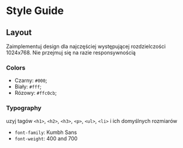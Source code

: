 # Style Guide

## Layout
Zaimplementuj design dla najczęściej występującej rozdzielczości 1024x768. Nie przejmuj się na razie responsywnością

### Colors

- Czarny: `#000`;
- Biały: `#fff`;
- Rózowy: `#ffc0cb`;

### Typography

uzyj tagów `<h1>`, `<h2>`, `<h3>`, `<p>`, `<ul>`, `<li>` i ich domyślnych rozmiarów

- `font-family`: Kumbh Sans
- `font-weight`: 400 and 700